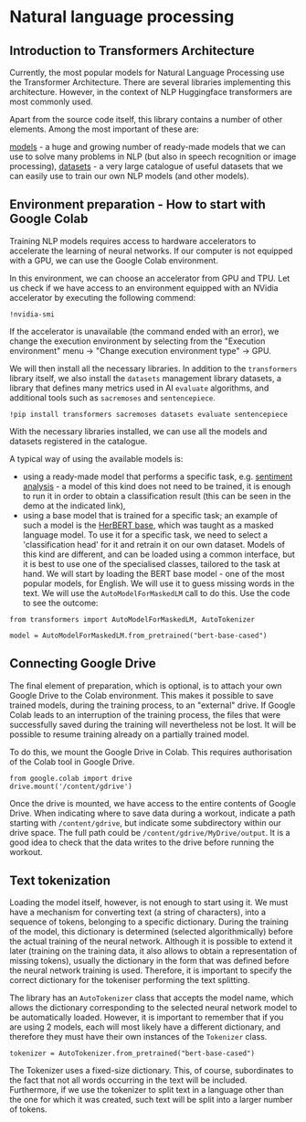 # Natural language processing

## Introduction to Transformers Architecture
Currently, the most popular models for Natural Language Processing use the Transformer Architecture. There are several libraries implementing this architecture. However, in the context of NLP Huggingface transformers are most commonly used.

Apart from the source code itself, this library contains a number of other elements. Among the most important of these are:

[models](https://huggingface.co/models) - a huge and growing number of ready-made models that we can use to solve many problems in NLP (but also in speech recognition or image processing),
[datasets](https://huggingface.co/datasets) - a very large catalogue of useful datasets that we can easily use to train our own NLP models (and other models).

## Environment preparation - How to start with Google Colab

Training NLP models requires access to hardware accelerators to accelerate the learning of neural networks. If our computer is not equipped with a GPU, we can use the Google Colab environment.

In this environment, we can choose an accelerator from GPU and TPU. Let us check if we have access to an environment equipped with an NVidia accelerator by executing the following commend:

```
!nvidia-smi
```

If the accelerator is unavailable (the command ended with an error), we change the execution environment by selecting from the "Execution environment" menu -> "Change execution environment type" -> GPU.

We will then install all the necessary libraries. In addition to the `transformers` library itself, we also install the `datasets` management library datasets, a library that defines many metrics used in AI `evaluate` algorithms, and additional tools such as `sacremoses` and `sentencepiece`.

```
!pip install transformers sacremoses datasets evaluate sentencepiece
```

With the necessary libraries installed, we can use all the models and datasets registered in the catalogue.

A typical way of using the available models is:

- using a ready-made model that performs a specific task, e.g. [sentiment analysis](https://huggingface.co/finiteautomata/bertweet-base-sentiment-analysis) - a model of this kind does not need to be trained, it is enough to run it in order to obtain a classification result (this can be seen in the demo at the indicated link),
- using a base model that is trained for a specific task; an example of such a model is the [HerBERT base](https://huggingface.co/allegro/herbert-base-cased), which was taught as a masked language model. To use it for a specific task, we need to select a 'classification head' for it and retrain it on our own dataset.
Models of this kind are different, and can be loaded using a common interface, but it is best to use one of the specialised classes, tailored to the task at hand. We will start by loading the BERT base model - one of the most popular models, for English. We will use it to guess missing words in the text. We will use the `AutoModelForMaskedLM` call to do this.
Use the code to see the outcome:

```
from transformers import AutoModelForMaskedLM, AutoTokenizer
```
```
model = AutoModelForMaskedLM.from_pretrained("bert-base-cased")
```

## Connecting Google Drive
The final element of preparation, which is optional, is to attach your own Google Drive to the Colab environment. This makes it possible to save trained models, during the training process, to an "external" drive. If Google Colab leads to an interruption of the training process, the files that were successfully saved during the training will nevertheless not be lost. It will be possible to resume training already on a partially trained model.


To do this, we mount the Google Drive in Colab. This requires authorisation of the Colab tool in Google Drive.

```
from google.colab import drive
drive.mount('/content/gdrive') 
```
Once the drive is mounted, we have access to the entire contents of Google Drive. When indicating where to save data during a workout, indicate a path starting with `/content/gdrive`, but indicate some subdirectory within our drive space. The full path could be `/content/gdrive/MyDrive/output`. It is a good idea to check that the data writes to the drive before running the workout.

## Text tokenization
Loading the model itself, however, is not enough to start using it. We must have a mechanism for converting text (a string of characters), into a sequence of tokens, belonging to a specific dictionary. During the training of the model, this dictionary is determined (selected algorithmically) before the actual training of the neural network. Although it is possible to extend it later (training on the training data, it also allows to obtain a representation of missing tokens), usually the dictionary in the form that was defined before the neural network training is used. Therefore, it is important to specify the correct dictionary for the tokeniser performing the text splitting.

The library has an `AutoTokenizer` class that accepts the model name, which allows the dictionary corresponding to the selected neural network model to be automatically loaded. However, it is important to remember that if you are using 2 models, each will most likely have a different dictionary, and therefore they must have their own instances of the `Tokenizer` class.

```
tokenizer = AutoTokenizer.from_pretrained("bert-base-cased")
```

The Tokenizer uses a fixed-size dictionary. This, of course, subordinates to the fact that not all words occurring in the text will be included. Furthermore, if we use the tokenizer to split text in a language other than the one for which it was created, such text will be split into a larger number of tokens.
